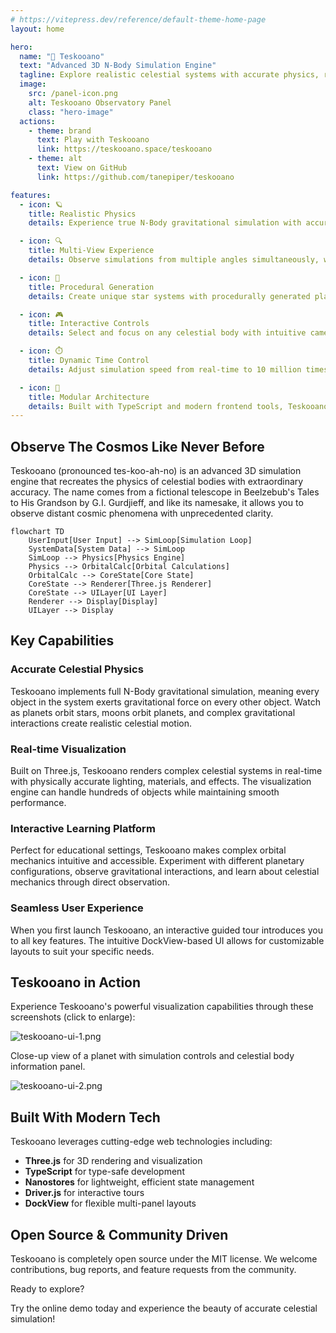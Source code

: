 ```yaml
---
# https://vitepress.dev/reference/default-theme-home-page
layout: home

hero:
  name: "🔭 Teskooano"
  text: "Advanced 3D N-Body Simulation Engine"
  tagline: Explore realistic celestial systems with accurate physics, real-time visualization, and multi-view capabilities
  image:
    src: /panel-icon.png
    alt: Teskooano Observatory Panel
    class: "hero-image"
  actions:
    - theme: brand
      text: Play with Teskooano
      link: https://teskooano.space/teskooano
    - theme: alt
      text: View on GitHub
      link: https://github.com/tanepiper/teskooano

features:
  - icon: 🪐
    title: Realistic Physics
    details: Experience true N-Body gravitational simulation with accurate orbital mechanics and collision detection based on real-world physics.

  - icon: 🔍
    title: Multi-View Experience
    details: Observe simulations from multiple angles simultaneously, with each view maintaining its own focus and camera controls.

  - icon: 🌌
    title: Procedural Generation
    details: Create unique star systems with procedurally generated planets, moons, and other celestial bodies using custom seeds.

  - icon: 🎮
    title: Interactive Controls
    details: Select and focus on any celestial body with intuitive camera controls, orbit tracking, and detailed information panels.

  - icon: ⏱️
    title: Dynamic Time Control
    details: Adjust simulation speed from real-time to 10 million times faster to observe both immediate interactions and long-term celestial evolution.

  - icon: 🧩
    title: Modular Architecture
    details: Built with TypeScript and modern frontend tools, Teskooano features a component-based design that's easily extendable.
---
```


<div class="vp-doc">

## Observe The Cosmos Like Never Before

Teskooano (pronounced tes-koo-ah-no) is an advanced 3D simulation engine that recreates the physics of celestial bodies with extraordinary accuracy. The name comes from a fictional telescope in Beelzebub's Tales to His Grandson by G.I. Gurdjieff, and like its namesake, it allows you to observe distant cosmic phenomena with unprecedented clarity.

```mermaid
flowchart TD
    UserInput[User Input] --> SimLoop[Simulation Loop]
    SystemData[System Data] --> SimLoop
    SimLoop --> Physics[Physics Engine]
    Physics --> OrbitalCalc[Orbital Calculations]
    OrbitalCalc --> CoreState[Core State]
    CoreState --> Renderer[Three.js Renderer]
    CoreState --> UILayer[UI Layer]
    Renderer --> Display[Display]
    UILayer --> Display
```

## Key Capabilities

### Accurate Celestial Physics

Teskooano implements full N-Body gravitational simulation, meaning every object in the system exerts gravitational force on every other object. Watch as planets orbit stars, moons orbit planets, and complex gravitational interactions create realistic celestial motion.

### Real-time Visualization

Built on Three.js, Teskooano renders complex celestial systems in real-time with physically accurate lighting, materials, and effects. The visualization engine can handle hundreds of objects while maintaining smooth performance.

### Interactive Learning Platform

Perfect for educational settings, Teskooano makes complex orbital mechanics intuitive and accessible. Experiment with different planetary configurations, observe gravitational interactions, and learn about celestial mechanics through direct observation.

### Seamless User Experience

When you first launch Teskooano, an interactive guided tour introduces you to all key features. The intuitive DockView-based UI allows for customizable layouts to suit your specific needs.

## Teskooano in Action

Experience Teskooano's powerful visualization capabilities through these screenshots (click to enlarge):

![teskooano-ui-1.png](/screenshots/teskooano-ui-1.png)

<p>Close-up view of a planet with simulation controls and celestial body information panel.</p>

![teskooano-ui-2.png](/screenshots/teskooano-ui-2.png)

## Built With Modern Tech

Teskooano leverages cutting-edge web technologies including:

- **Three.js** for 3D rendering and visualization
- **TypeScript** for type-safe development
- **Nanostores** for lightweight, efficient state management
- **Driver.js** for interactive tours
- **DockView** for flexible multi-panel layouts

## Open Source & Community Driven

Teskooano is completely open source under the MIT license. We welcome contributions, bug reports, and feature requests from the community.

<div class="custom-container tip">
  <p class="custom-container-title">Ready to explore?</p>
  <p>Try the online demo today and experience the beauty of accurate celestial simulation!</p>
</div>

</div>
